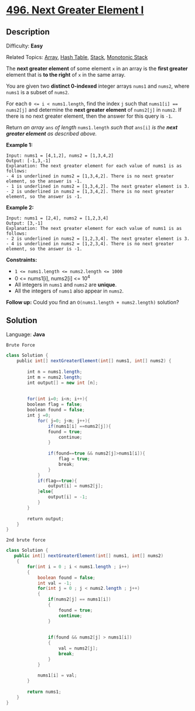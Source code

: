 # [496\. Next Greater Element I](https://leetcode.com/problems/next-greater-element-i/)

## Description

Difficulty: **Easy**  

Related Topics: [Array](https://leetcode.com/tag/array/), [Hash Table](https://leetcode.com/tag/hash-table/), [Stack](https://leetcode.com/tag/stack/), [Monotonic Stack](https://leetcode.com/tag/monotonic-stack/)


The **next greater element** of some element `x` in an array is the **first greater** element that is **to the right** of `x` in the same array.

You are given two **distinct 0-indexed** integer arrays `nums1` and `nums2`, where `nums1` is a subset of `nums2`.

For each `0 <= i < nums1.length`, find the index `j` such that `nums1[i] == nums2[j]` and determine the **next greater element** of `nums2[j]` in `nums2`. If there is no next greater element, then the answer for this query is `-1`.

Return _an array_ `ans` _of length_ `nums1.length` _such that_ `ans[i]` _is the **next greater element** as described above._

**Example 1:**

```
Input: nums1 = [4,1,2], nums2 = [1,3,4,2]
Output: [-1,3,-1]
Explanation: The next greater element for each value of nums1 is as follows:
- 4 is underlined in nums2 = [1,3,4,2]. There is no next greater element, so the answer is -1.
- 1 is underlined in nums2 = [1,3,4,2]. The next greater element is 3.
- 2 is underlined in nums2 = [1,3,4,2]. There is no next greater element, so the answer is -1.
```

**Example 2:**

```
Input: nums1 = [2,4], nums2 = [1,2,3,4]
Output: [3,-1]
Explanation: The next greater element for each value of nums1 is as follows:
- 2 is underlined in nums2 = [1,2,3,4]. The next greater element is 3.
- 4 is underlined in nums2 = [1,2,3,4]. There is no next greater element, so the answer is -1.
```

**Constraints:**

*   `1 <= nums1.length <= nums2.length <= 1000`
*   0 <= nums1[i], nums2[i] <= 10<sup>4</sup>
*   All integers in `nums1` and `nums2` are **unique**.
*   All the integers of `nums1` also appear in `nums2`.

**Follow up:** Could you find an `O(nums1.length + nums2.length)` solution?

## Solution

Language: **Java**

``Brute Force``


```java
class Solution {
    public int[] nextGreaterElement(int[] nums1, int[] nums2) {
     
        int n = nums1.length;
        int m = nums2.length;
        int output[] = new int [n];
       
        
        for(int i=0; i<n; i++){ 
        boolean flag = false;
        boolean found = false;
        int j =0;
            for( j=0; j<m; j++){
                if(nums1[i] ==nums2[j]){
                found = true;
                    continue;
                }
                
                if(found==true && nums2[j]>nums1[i]){
                    flag = true;
                    break;
                }
            }
            if(flag==true){
                output[i] = nums2[j];
            }else{
                output[i] = -1;
            }
        }
        
        return output;
    }
}
```


`` 2nd brute force ``

```java
class Solution {
   public int[] nextGreaterElement(int[] nums1, int[] nums2) 
    {    
        for(int i = 0 ; i < nums1.length ; i++)
        {
            boolean found = false;
            int val = -1;
            for(int j = 0 ; j < nums2.length ; j++)
            {
                if(nums2[j] == nums1[i])
                {
                    found = true;
                    continue;
                }
                
                
                if(found && nums2[j] > nums1[i])
                {
                    val = nums2[j];
                    break;
                }
            }
            
            nums1[i] = val;
        }
        
        return nums1;
    }
}

```


